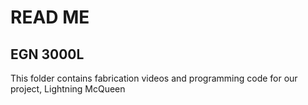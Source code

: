 # READ ME
## EGN 3000L
This folder contains fabrication videos and programming code for our project, Lightning McQueen 